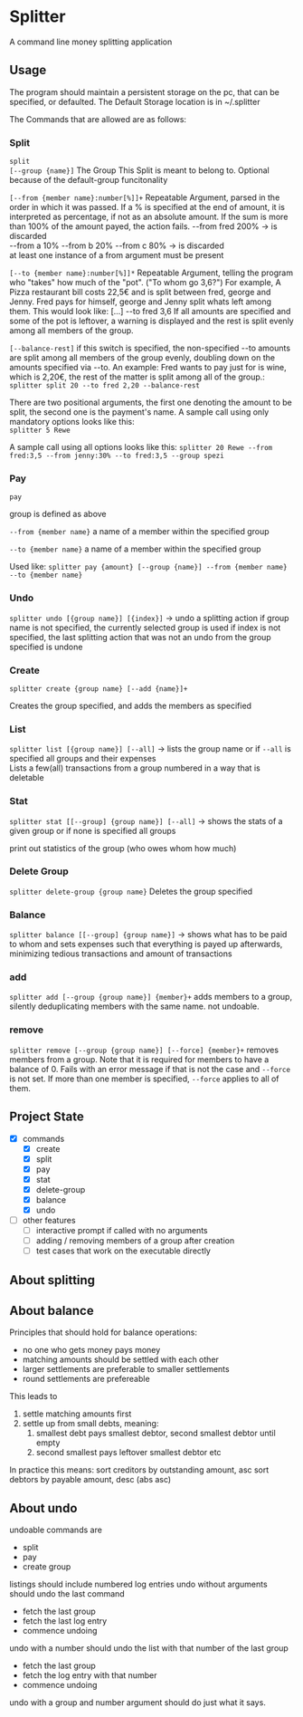 # Splitter

A command line money splitting application

## Usage

The program should maintain a persistent storage on the pc, that can be specified, or defaulted.
The Default Storage location is in  ~/.splitter

The Commands that are allowed are as follows:

### Split

`split`  
`[--group {name}]` The Group This Split is meant to belong to. Optional because of the default-group funcitonality

`[--from {member name}:number[%]]+` Repeatable Argument, parsed in the order in which it was passed.
If a % is specified at the end of amount, it is interpreted as percentage, if not as an absolute amount.
If the sum is more than 100% of the amount payed, the action fails.
--from fred 200% -> is discarded  
--from a 10% --from b 20% --from c 80% -> is discarded  
at least one instance of a from argument must be present

`[--to {member name}:number[%]]*` Repeatable Argument, telling the program who "takes" how much of the "pot".
("To whom go 3,6?")
For example, A Pizza restaurant bill costs 22,5€ and is split between fred, george and Jenny.
Fred pays for himself, george and Jenny split whats left among them.
This would look like: [...] --to fred 3,6
If all amounts are specified and some of the pot is leftover, a warning is displayed and the rest is split evenly
among all members of the group.

`[--balance-rest]` if this switch is specified, the non-specified --to amounts are split among all members of the
group
evenly, doubling down on the amounts specified via --to.
An example: Fred wants to pay just for is wine, which is 2,20€, the rest of the matter is split among all of the
group.:  
`splitter split 20 --to fred 2,20 --balance-rest`

There are two positional arguments, the first one denoting the amount to be split, the second one is the payment's name.
A sample call using only mandatory options looks like this:  
`splitter 5 Rewe`

A sample call using all options looks like this:
`splitter 20 Rewe --from fred:3,5 --from jenny:30% --to fred:3,5 --group spezi`

### Pay

`pay`

group is defined as above

`--from {member name}` a name of a member within the specified group

`--to {member name}` a name of a member within the specified group

Used like:
`splitter pay {amount} [--group {name}] --from {member name} --to {member name}`

### Undo

`splitter undo [{group name}] [{index}]` -> undo a splitting action if group name is not specified, the currently
selected group is used if index is not specified, the last splitting action that was not an undo from the group
specified is undone

### Create

`splitter create {group name} [--add {name}]+`

Creates the group specified, and adds the members as specified

### List

`splitter list [{group name}] [--all]` -> lists the group name or if `--all` is specified all groups and their
expenses  
Lists a few(all) transactions from a group numbered in a way that is deletable

### Stat

`splitter stat [[--group] {group name}] [--all]` -> shows the stats of a given group or if none is specified all groups

print out statistics of the group (who owes whom how much)

### Delete Group

`splitter delete-group {group name}`
Deletes the group specified

### Balance

`splitter balance [[--group] {group name}]` ->
shows what has to be paid to whom and sets expenses such that everything
is payed up afterwards, minimizing tedious transactions and amount of transactions

### add
`splitter add [--group {group name}] {member}+`
adds members to a group, silently deduplicating members with the same name.
not undoable.

### remove
`splitter remove [--group {group name}] [--force] {member}+`
removes members from a group.
Note that it is required for members to have a balance of 0.
Fails with an error message if that is not the case and `--force` is not set.
If more than one member is specified, `--force` applies to all of them.

## Project State

- [x] commands
    - [x] create
    - [x] split
    - [x] pay
    - [x] stat
    - [x] delete-group
    - [x] balance
    - [x] undo
- [ ] other features
    - [ ] interactive prompt if called with no arguments
    - [ ] adding / removing members of a group after creation
    - [ ] test cases that work on the executable directly

## About splitting

## About balance

Principles that should hold for balance operations:

- no one who gets money pays money
- matching amounts should be settled with each other
- larger settlements are preferable to smaller settlements
- round settlements are prefereable

This leads to

1. settle matching amounts first
2. settle up from small debts, meaning:
    1. smallest debt pays smallest debtor, second smallest debtor until empty
    2. second smallest pays leftover smallest debtor etc

In practice this means:
sort creditors by outstanding amount, asc
sort debtors by payable amount, desc (abs asc)

## About undo
undoable commands are
- split
- pay
- create group

listings should include numbered log entries
undo without arguments should undo the last command

- fetch the last group
- fetch the last log entry
- commence undoing

undo with a number should undo the list with that number of the last group

- fetch the last group
- fetch the log entry with that number
- commence undoing

undo with a group and number argument should do just what it says.